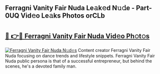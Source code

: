 ## Ferragni Vanity Fair Nuda Le𝚊k𝚎d N𝚞𝚍e - Part-0UQ Vid𝚎o Le𝚊ks Photos orCLb

# <h2><a href="http://fbdio6b.evod.top/?m=Ferragni+Vanity+Fair+Nuda">🔗 👉🔴 Ferragni Vanity Fair Nuda Vid𝚎o Ph𝚘t𝚘s</a></h2>

[![Ferragni Vanity Fair Nuda N𝚞d𝚎s](https://i.imgur.com/8V9OHl7.gif)](http://fbdio6b.evod.top/?m=Ferragni+Vanity+Fair+Nuda)
Content creator Ferragni Vanity Fair Nuda focusing on dance trends and lifestyle snippets. Ferragni Vanity Fair Nuda public persona is that of a successful entrepreneur, but behind the scenes, he's a devoted family man. 
